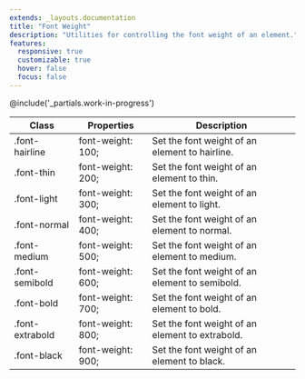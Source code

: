 ```yaml
---
extends: _layouts.documentation
title: "Font Weight"
description: "Utilities for controlling the font weight of an element."
features:
  responsive: true
  customizable: true
  hover: false
  focus: false
---
```


@include('_partials.work-in-progress')

<div class="border-t border-grey-lighter">
    <table class="w-full text-left" style="border-collapse: collapse;">
        <thead>
          <tr>
              <th class="text-sm font-semibold text-grey-darker p-2 bg-grey-lightest">Class</th>
              <th class="text-sm font-semibold text-grey-darker p-2 bg-grey-lightest">Properties</th>
              <th class="text-sm font-semibold text-grey-darker p-2 bg-grey-lightest">Description</th>
          </tr>
        </thead>
        <tbody class="align-baseline">
            <tr>
                <td class="p-2 border-t border-smoke font-mono text-xs text-purple-dark whitespace-no-wrap">.font-hairline</td>
                <td class="p-2 border-t border-smoke font-mono text-xs text-blue-dark">font-weight: 100;</td>
                <td class="p-2 border-t border-smoke text-sm text-grey-darker">Set the font weight of an element to hairline.</td>
            </tr>
            <tr>
                <td class="p-2 border-t border-smoke-light font-mono text-xs text-purple-dark whitespace-no-wrap">.font-thin</td>
                <td class="p-2 border-t border-smoke-light font-mono text-xs text-blue-dark">font-weight: 200;</td>
                <td class="p-2 border-t border-smoke-light text-sm text-grey-darker">Set the font weight of an element to thin.</td>
            </tr>
            <tr>
                <td class="p-2 border-t border-smoke-light font-mono text-xs text-purple-dark whitespace-no-wrap">.font-light</td>
                <td class="p-2 border-t border-smoke-light font-mono text-xs text-blue-dark">font-weight: 300;</td>
                <td class="p-2 border-t border-smoke-light text-sm text-grey-darker">Set the font weight of an element to light.</td>
            </tr>
            <tr>
                <td class="p-2 border-t border-smoke-light font-mono text-xs text-purple-dark whitespace-no-wrap">.font-normal</td>
                <td class="p-2 border-t border-smoke-light font-mono text-xs text-blue-dark">font-weight: 400;</td>
                <td class="p-2 border-t border-smoke-light text-sm text-grey-darker">Set the font weight of an element to normal.</td>
            </tr>
            <tr>
                <td class="p-2 border-t border-smoke-light font-mono text-xs text-purple-dark whitespace-no-wrap">.font-medium</td>
                <td class="p-2 border-t border-smoke-light font-mono text-xs text-blue-dark">font-weight: 500;</td>
                <td class="p-2 border-t border-smoke-light text-sm text-grey-darker">Set the font weight of an element to medium.</td>
            </tr>
            <tr>
                <td class="p-2 border-t border-smoke-light font-mono text-xs text-purple-dark whitespace-no-wrap">.font-semibold</td>
                <td class="p-2 border-t border-smoke-light font-mono text-xs text-blue-dark">font-weight: 600;</td>
                <td class="p-2 border-t border-smoke-light text-sm text-grey-darker">Set the font weight of an element to semibold.</td>
            </tr>
            <tr>
                <td class="p-2 border-t border-smoke-light font-mono text-xs text-purple-dark whitespace-no-wrap">.font-bold</td>
                <td class="p-2 border-t border-smoke-light font-mono text-xs text-blue-dark">font-weight: 700;</td>
                <td class="p-2 border-t border-smoke-light text-sm text-grey-darker">Set the font weight of an element to bold.</td>
            </tr>
            <tr>
                <td class="p-2 border-t border-smoke-light font-mono text-xs text-purple-dark whitespace-no-wrap">.font-extrabold</td>
                <td class="p-2 border-t border-smoke-light font-mono text-xs text-blue-dark">font-weight: 800;</td>
                <td class="p-2 border-t border-smoke-light text-sm text-grey-darker">Set the font weight of an element to extrabold.</td>
            </tr>
            <tr>
                <td class="p-2 border-t border-smoke-light font-mono text-xs text-purple-dark whitespace-no-wrap">.font-black</td>
                <td class="p-2 border-t border-smoke-light font-mono text-xs text-blue-dark">font-weight: 900;</td>
                <td class="p-2 border-t border-smoke-light text-sm text-grey-darker">Set the font weight of an element to black.</td>
            </tr>
        </tbody>
    </table>
</div>
